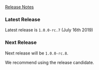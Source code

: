 [Release Notes](https://github.com/Haufe-Lexware/wicked.haufe.io/blob/master/doc/release-notes.md)

### Latest Release

Latest release is `1.0.0-rc.7` (July 16th 2019)

### Next Release

Next release will be `1.0.0-rc.8`.

We recommend using the release candidate.

